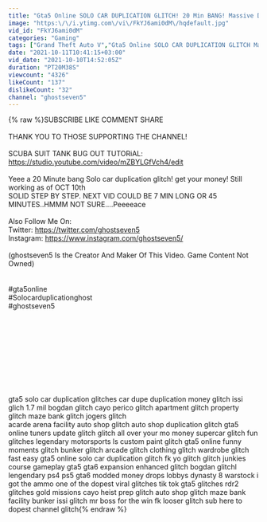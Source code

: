 ```yaml
---
title: "Gta5 Online SOLO CAR DUPLICATION GLITCH! 20 Min BANG! Massive Dupe Money Glitch Tuners Update"
image: "https:\/\/i.ytimg.com\/vi\/FkYJ6ami0dM\/hqdefault.jpg"
vid_id: "FkYJ6ami0dM"
categories: "Gaming"
tags: ["Grand Theft Auto V","Gta5 Online SOLO CAR DUPLICATION GLITCH Massive Money Dupe Money Glitch arena arcade nightclub bunke","PlayStation 4"]
date: "2021-10-11T10:41:15+03:00"
vid_date: "2021-10-10T14:52:05Z"
duration: "PT20M38S"
viewcount: "4326"
likeCount: "137"
dislikeCount: "32"
channel: "ghostseven5"
---
```

{% raw %}SUBSCRIBE LIKE COMMENT SHARE<br /> <br />THANK YOU TO THOSE SUPPORTING THE CHANNEL!<br /><br />SCUBA SUIT TANK BUG OUT TUTORiAL: <a rel="nofollow" target="blank" href="https://studio.youtube.com/video/mZBYLGfVch4/edit">https://studio.youtube.com/video/mZBYLGfVch4/edit</a><br /><br />Yeee a 20 Minute bang Solo car duplication glitch! get your money! Still working as of OCT 10th<br />SOLID STEP BY STEP. NEXT VID COULD BE 7 MIN LONG OR 45 MINUTES..HMMM NOT SURE....Peeeeace<br /><br />Also Follow Me On:<br />Twitter:               <a rel="nofollow" target="blank" href="https://twitter.com/ghostseven5">https://twitter.com/ghostseven5</a><br />Instagram:          <a rel="nofollow" target="blank" href="https://www.instagram.com/ghostseven5/">https://www.instagram.com/ghostseven5/</a><br /><br />(ghostseven5 Is the Creator And Maker Of This Video.  Game Content Not Owned)<br /><br /><br />#gta5online<br />#Solocarduplicationghost<br />#ghostseven5<br /><br /><br /><br /><br /><br /><br /><br /><br /><br /><br />gta5 solo car duplication glitches car dupe duplication money glitch issi glich 1.7 mil bogdan glitch cayo perico glitch apartment glitch property glitch maze bank glitch jogers glitch<br />acarde arena facility auto shop glitch auto shop duplication glitch gta5 online tuners update glitch glitch all over your mo money supercar glitch fun glitches legendary motorsports ls custom paint glitch gta5 online funny moments glitch bunker glitch arcade glitch clothing glitch wardrobe glitch fast easy gta5 online solo car duplication glitch fk yo glitch glitch junkies course gameplay gta5 gta6 expansion enhanced glitch bogdan glitchl lengendary ps4 ps5 gta6 modded money drops lobbys dynasty 8 warstock i got the ammo one of the dopest viral glitches tik tok gta5 glitches rdr2 glitches gold missions cayo heist prep glitch auto shop glitch maze bank<br />facility bunker issi glitch mr boss for the win fk looser glitch sub here to dopest channel glitch{% endraw %}
